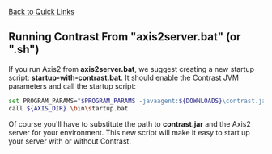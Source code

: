 <!--
title: "Installing on Axis2"
description: "Axis2 installation process using Windows or startup script"
tags: "java agent installation Axis"
-->

[Back to Quick Links](user_javainstall.html#links)

## Running Contrast From "axis2server.bat" (or ".sh")

If you run Axis2 from **axis2server.bat**, we suggest creating a new startup script: **startup-with-contrast.bat**. It should enable the Contrast JVM parameters and call the startup script:

``` sh
set PROGRAM_PARAMS="$PROGRAM_PARAMS -javaagent:${DOWNLOADS}\contrast.jar"
call ${AXIS_DIR} \bin\startup.bat
```


Of course you'll have to substitute the path to **contrast.jar** and the Axis2 server for your environment. This new script will make it easy to start up your server with or without Contrast.